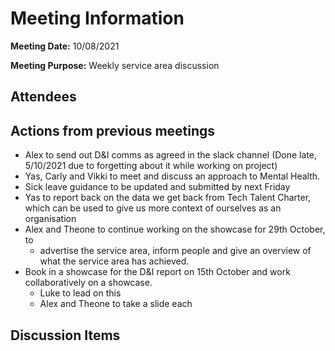 # Meeting Information

**Meeting Date:** 10/08/2021

**Meeting Purpose:** Weekly service area discussion

## Attendees



## Actions from previous meetings

- Alex to send out D&I comms as agreed in the slack channel (Done late, 5/10/2021 due to forgetting about it while working on project)
- Yas, Carly and Vikki to meet and discuss an approach to Mental Health.
- Sick leave guidance to be updated and submitted by next Friday
- Yas to report back on the data we get back from Tech Talent Charter, which can be used to give us more context of ourselves as an organisation
- Alex and Theone to continue working on the showcase for 29th October, to 
    - advertise the service area, inform people and give an overview of what the service area has achieved. 
- Book in a showcase for the D&I report on 15th October and work collaboratively on a showcase. 
    - Luke to lead on this
    - Alex and Theone to take a slide each

## Discussion Items

